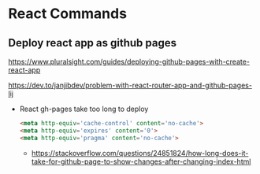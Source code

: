 # React Commands

## Deploy react app as github pages
https://www.pluralsight.com/guides/deploying-github-pages-with-create-react-app

https://dev.to/janjibdev/problem-with-react-router-app-and-github-pages-lij


- React gh-pages take too long to deploy
  ```html
  <meta http-equiv='cache-control' content='no-cache'> 
  <meta http-equiv='expires' content='0'> 
  <meta http-equiv='pragma' content='no-cache'>
  ```
  - https://stackoverflow.com/questions/24851824/how-long-does-it-take-for-github-page-to-show-changes-after-changing-index-html
